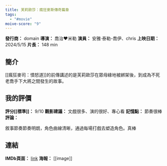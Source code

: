 ```yaml
---
title: 芙莉歐莎：瘋狂麥斯傳奇篇章
tags:
  - "#movie"
moive-score: "9"
---
```

**發行商：** domain 
**導演：** 喬治♥米勒
**演員：** 安雅·泰勒-喬伊、chris
**上映日期：**  2024/5/15
**片長：** 148 min 

## 簡介
[[瘋狂麥司：憤怒道]]的前傳講述的是芙莉歐莎在眾母綠地被綁架後，到成為不死老喬手下大將之間發生的故事。

## 我的評價
**評分[[標準]]：** 9/10
**觀影建議：** 文戲很多、演的很好、專心看
**記憶點：** 節奏很棒
**評論：**

敘事節奏節奏明朗，角色曲線清晰，通過每場打戲去塑造角色。真棒
## 連結
**IMDb頁面：** [link]()
**海報：** 
[[image]]